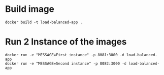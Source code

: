 # Build image
```
docker build -t load-balanced-app .

```

# Run 2 Instance of the images

```
docker run -e "MESSAGE=First instance" -p 8081:3000 -d load-balanced-app
docker run -e "MESSAGE=Second instance" -p 8082:3000 -d load-balanced-app
```
